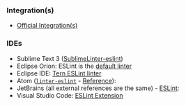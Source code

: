 ### Integration(s) ###

- [Official Integration(s)](https://eslint.org/docs/user-guide/integrations)

### IDEs ###

- Sublime Text 3 ([SublimeLinter-eslint](https://github.com/roadhump/SublimeLinter-eslint))
- Eclipse Orion: ESLint is the [default linter](https://dev.eclipse.org/mhonarc/lists/orion-dev/msg02718.html)
- Eclipse IDE: [Tern ESLint linter](https://github.com/angelozerr/tern.java/wiki/Tern-Linter-ESLint)
- Atom ([`linter-eslint`](https://atom.io/packages/linter-eslint) - [Reference](https://atom.io/packages/linter-eslint)):
- JetBrains (all external references are the same) - [ESLint](https://www.jetbrains.com/help/webstorm/eslint.html):
- Visual Studio Code: [ESLint Extension]()
